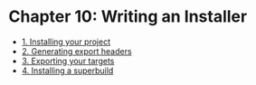 # Chapter 10: Writing an Installer

- [1. Installing your project](recipe-01/README.md)
- [2. Generating export headers](recipe-02/README.md)
- [3. Exporting your targets](recipe-03/README.md)
- [4. Installing a superbuild](recipe-04/README.md)
